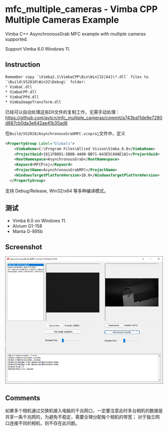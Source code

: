 # mfc_multiple_cameras - Vimba CPP Multiple Cameras Example
Vimba C++ AsynchronousGrab MFC example with multiple cameras supported.

Support Vimba 6.0 Windows 11.

## Instruction
```
Remember copy `\Vimba2.1\VimbaCPP\Bin\Win[32|64]\*.dll` files to `\Build\VS2010\Win32\Debug\` folder:  
* VimbaC.dll  
* VimbaCPP.dll  
* VimbaCPPd.dll
* VimbaImageTransform.dll  
```
已经可以自动处理这些Dll文件的复制工作，无需手动处理：https://github.com/avtcn/mfc_multiple_cameras/commit/a743ba11de9e7280d687cb0da3e642ae41b35ad8

在`Build/VS2010/AsynchronousGrabMFC.vcxproj`文件中，定义
```xml
<PropertyGroup Label="Globals">
    <VimbaHome>C:\Program Files\Allied Vision\Vimba_6.0</VimbaHome>
    <ProjectGuid>{811FB091-5B0B-4A00-BB71-643E5CA9AE1A}</ProjectGuid>
    <RootNamespace>AsynchronousGrab</RootNamespace>
    <Keyword>MFCProj</Keyword>
    <ProjectName>AsynchronousGrabMFC</ProjectName>
    <WindowsTargetPlatformVersion>10.0</WindowsTargetPlatformVersion>
  </PropertyGroup>
```
  
支持 Debug/Release, Win32/x64 等多种编译模式。


## 测试
* Vimba 6.0 on Windows 11.
* Alvium G1-158
* Manta G-895b



## Screenshot
![](screenshot.png)


## Comments
如果多个相机通过交换机接入电脑的千兆网口，一定要注意此时多台相机的数据是共享一条千兆网的，为避免不稳定，需要合理分配每个相机的带宽；
对于独立网口连接不同的相机，则不存在此问题。
